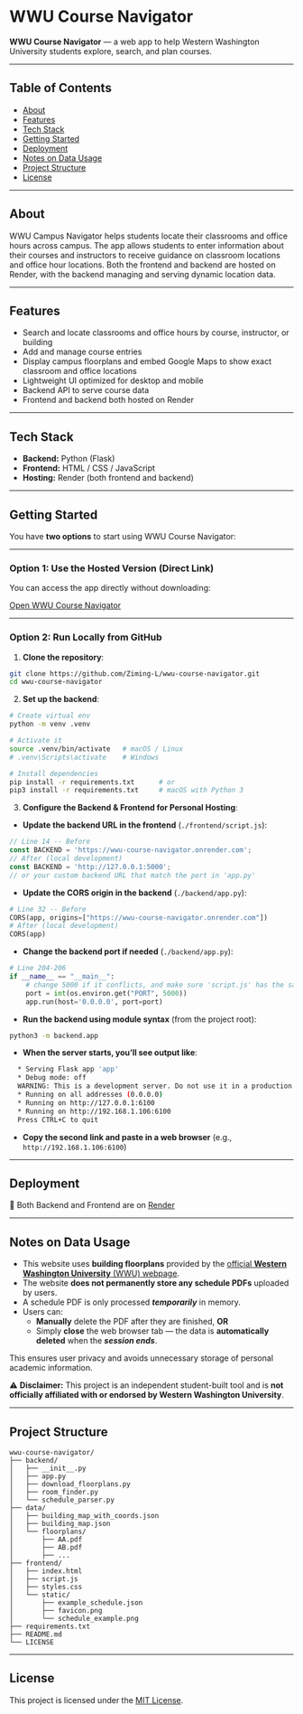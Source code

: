 # WWU Course Navigator

**WWU Course Navigator** — a web app to help Western Washington University students explore, search, and plan courses.

---

## Table of Contents

- [About](#about)  
- [Features](#features)  
- [Tech Stack](#tech-stack)  
- [Getting Started](#getting-started)  
- [Deployment](#deployment)
- [Notes on Data Usage](#notes-on-data-usage)  
- [Project Structure](#project-structure)  
- [License](#license)  

---

## About

WWU Campus Navigator helps students locate their classrooms and office hours across campus. The app allows students to enter information about their courses and instructors to receive guidance on classroom locations and office hour locations. Both the frontend and backend are hosted on Render, with the backend managing and serving dynamic location data.

---

## Features

- Search and locate classrooms and office hours by course, instructor, or building  
- Add and manage course entries  
- Display campus floorplans and embed Google Maps to show exact classroom and office locations
- Lightweight UI optimized for desktop and mobile  
- Backend API to serve course data  
- Frontend and backend both hosted on Render

---

## Tech Stack

- **Backend:** Python (Flask)  
- **Frontend:** HTML / CSS / JavaScript  
- **Hosting:** Render (both frontend and backend)

---

## Getting Started

You have **two options** to start using WWU Course Navigator:

---

### Option 1: Use the Hosted Version (Direct Link)

You can access the app directly without downloading:

[Open WWU Course Navigator](https://wwu-course-navigator.onrender.com)

---

### Option 2: Run Locally from GitHub

1. **Clone the repository**:
```bash
git clone https://github.com/Ziming-L/wwu-course-navigator.git
cd wwu-course-navigator
```

2. **Set up the backend**:
```bash
# Create virtual env
python -m venv .venv

# Activate it
source .venv/bin/activate   # macOS / Linux
# .venv\Scripts\activate    # Windows

# Install dependencies
pip install -r requirements.txt      # or
pip3 install -r requirements.txt     # macOS with Python 3
```

3. **Configure the Backend & Frontend for Personal Hosting**:

- **Update the backend URL in the frontend** (`./frontend/script.js`):
```javascript
// Line 14 -- Before
const BACKEND = 'https://wwu-course-navigator.onrender.com';
// After (local development)
const BACKEND = 'http://127.0.0.1:5000'; 
// or your custom backend URL that match the port in 'app.py'
```

- **Update the CORS origin in the backend** (`./backend/app.py`):
```python
# Line 32 -- Before
CORS(app, origins=["https://wwu-course-navigator.onrender.com"])
# After (local development)
CORS(app)
```

- **Change the backend port if needed** (`./backend/app.py`):
```python
# Line 204-206
if __name__ == "__main__":
    # change 5000 if it conflicts, and make sure 'script.js' has the same port.
    port = int(os.environ.get("PORT", 5000)) 
    app.run(host='0.0.0.0', port=port)
```

- **Run the backend using module syntax** (from the project root):
```bash
python3 -m backend.app
```
  - **When the server starts, you’ll see output like**:
  ```bash
    * Serving Flask app 'app'
    * Debug mode: off
    WARNING: This is a development server. Do not use it in a production deployment.
    * Running on all addresses (0.0.0.0)
    * Running on http://127.0.0.1:6100
    * Running on http://192.168.1.106:6100
    Press CTRL+C to quit
  ```
  - **Copy the second link and paste in a web browser** (e.g., `http://192.168.1.106:6100`)

---

## Deployment

🚀 Both Backend and Frontend are on [Render](https://render.com)

---

## Notes on Data Usage

- This website uses **building floorplans** provided by the [official **Western Washington University** (WWU) webpage](https://fdo.wwu.edu/campus-floor-plans).
- The website **does not permanently store any schedule PDFs** uploaded by users.
- A schedule PDF is only processed ***temporarily*** in memory.
- Users can:
  - **Manually** delete the PDF after they are finished, **OR**
  - Simply **close** the web browser tab — the data is **automatically deleted** when the ***session ends***.

This ensures user privacy and avoids unnecessary storage of personal academic information.

⚠️ **Disclaimer:** This project is an independent student-built tool and is **not officially affiliated with or endorsed by Western Washington University**.  

---

## Project Structure

```
wwu-course-navigator/
├── backend/
│   ├── __init__.py
│   ├── app.py
│   ├── download_floorplans.py
│   ├── room_finder.py
│   └── schedule_parser.py
├── data/
│   ├── building_map_with_coords.json
│   ├── building_map.json
│   └── floorplans/
│       ├── AA.pdf
│       ├── AB.pdf
│       ├── ...
├── frontend/
│   ├── index.html
│   ├── script.js
│   ├── styles.css
│   └── static/
│       ├── example_schedule.json
│       ├── favicon.png
│       └── schedule_example.png
├── requirements.txt
├── README.md
└── LICENSE
```

---

## License

This project is licensed under the [MIT License](LICENSE).
